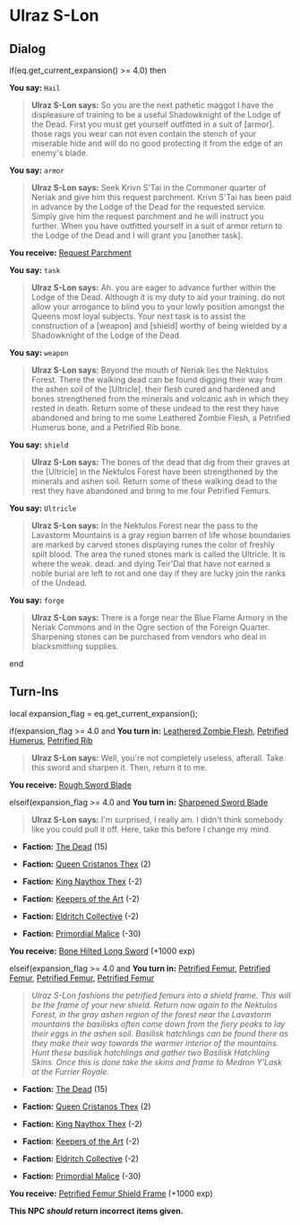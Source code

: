 # Ulraz S-Lon
## Dialog

if(eq.get_current_expansion() >= 4.0) then


**You say:** `Hail`




>**Ulraz S-Lon says:** So you are the next pathetic maggot I have the displeasure of training to be a useful Shadowknight of the Lodge of the Dead. First you must get yourself outfitted in a suit of [armor]. those rags you wear can not even contain the stench of your miserable hide and will do no good protecting it from the edge of an enemy's blade.


**You say:** `armor`




>**Ulraz S-Lon says:** Seek Krivn S'Tai in the Commoner quarter of Neriak and give him this request parchment. Krivn S'Tai has been paid in advance by the Lodge of the Dead for the requested service. Simply give him the request parchment and he will instruct you further. When you have outfitted yourself in a suit of armor return to the Lodge of the Dead and I will grant you [another task].



**You receive:**  [Request Parchment](/item/19584)


**You say:** `task`




>**Ulraz S-Lon says:** Ah. you are eager to advance further within the Lodge of the Dead. Although it is my duty to aid your training. do not allow your arrogance to blind you to your lowly position amongst the Queens most loyal subjects. Your next task is to assist the construction of a [weapon] and [shield] worthy of being wielded by a Shadowknight of the Lodge of the Dead.


**You say:** `weapon`




>**Ulraz S-Lon says:** Beyond the mouth of Neriak lies the Nektulos Forest. There the walking dead can be found digging their way from the ashen soil of the [Ultricle]. their flesh cured and hardened and bones strengthened from the minerals and volcanic ash in which they rested in death. Return some of these undead to the rest they have abandoned and bring to me some Leathered Zombie Flesh, a Petrified Humerus bone, and a Petrified Rib bone.


**You say:** `shield`




>**Ulraz S-Lon says:** The bones of the dead that dig from their graves at the [Ultricle] in the Nektulos Forest have been strengthened by the minerals and ashen soil. Return some of these walking dead to the rest they have abandoned and bring to me four Petrified Femurs.


**You say:** `Ultricle`




>**Ulraz S-Lon says:** In the Nektulos Forest near the pass to the Lavastorm Mountains is a gray region barren of life whose boundaries are marked by carved stones displaying runes the color of freshly spilt blood. The area the runed stones mark is called the Ultricle. It is where the weak. dead. and dying Teir'Dal that have not earned a noble burial are left to rot and one day if they are lucky join the ranks of the Undead.


**You say:** `forge`




>**Ulraz S-Lon says:** There is a forge near the Blue Flame Armory in the Neriak Commons and in the Ogre section of the Foreign Quarter. Sharpening stones can be purchased from vendors who deal in blacksmithing supplies.

end

## Turn-Ins



local expansion_flag = eq.get_current_expansion();

if(expansion_flag >= 4.0 and  **You turn in:** [Leathered Zombie Flesh](/item/19574), [Petrified Humerus](/item/16197), [Petrified Rib](/item/19554)


>**Ulraz S-Lon says:** Well, you're not completely useless, afterall. Take this sword and sharpen it. Then, return it to me.


 **You receive:**  [Rough Sword Blade](/item/19572) 

elseif(expansion_flag >= 4.0 and  **You turn in:** [Sharpened Sword Blade](/item/19573)


>**Ulraz S-Lon says:** I'm surprised, I really am. I didn't think somebody like you could pull it off. Here, take this before I change my mind.


* __Faction:__ [The Dead](/faction/239) (15)


* __Faction:__ [Queen Cristanos Thex](/faction/303) (2)


* __Faction:__ [King Naythox Thex](/faction/278) (-2)


* __Faction:__ [Keepers of the Art](/faction/275) (-2)


* __Faction:__ [Eldritch Collective](/faction/245) (-2)


* __Faction:__ [Primordial Malice](/faction/1522) (-30)


 **You receive:**  [Bone Hilted Long Sword](/item/19607) (+1000 exp)

elseif(expansion_flag >= 4.0 and  **You turn in:** [Petrified Femur](/item/19570), [Petrified Femur](/item/19570), [Petrified Femur](/item/19570), [Petrified Femur](/item/19570)


>*Ulraz S-Lon fashions the petrified femurs into a shield frame. This will be the frame of your new shield. Return now again to the Nektulos Forest, in the gray ashen region of the forest near the Lavastorm mountains the basilisks often come down from the fiery peaks to lay their eggs in the ashen soil. Basilisk hatchlings can be found there as they make their way towards the warmer interior of the mountains. Hunt these basilisk hatchlings and gather two Basilisk Hatchling Skins. Once this is done take the skins and frame to Medron Y'Lask at the Furrier Royale.*


* __Faction:__ [The Dead](/faction/239) (15)


* __Faction:__ [Queen Cristanos Thex](/faction/303) (2)


* __Faction:__ [King Naythox Thex](/faction/278) (-2)


* __Faction:__ [Keepers of the Art](/faction/275) (-2)


* __Faction:__ [Eldritch Collective](/faction/245) (-2)


* __Faction:__ [Primordial Malice](/faction/1522) (-30)


 **You receive:**  [Petrified Femur Shield Frame](/item/19571) (+1000 exp)

**This NPC *should* return incorrect items given.**







